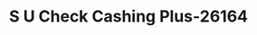 ---
f_zip-code: 78660
f_state-code: TX
title: S U Check Cashing Plus-26164
f_phone: 512-252-2833
f_city-only: Pflugerville
f_address: 2700 Pecan Street West Suite 301 Pflugerville
f_location-unique-id: '26164'
slug: s-u-check-cashing-plus-26164
updated-on: '2024-05-30T13:46:58.046Z'
created-on: '2024-05-30T13:36:59.803Z'
published-on: '2024-05-30T13:54:32.469Z'
f_city-state: cms/city/pflugerville-tx.md
f_company: cms/company/s-u-check-cashing-plus.md
f_state: cms/state/texas.md
layout: '[payday-loan].html'
tags: payday-loan
---